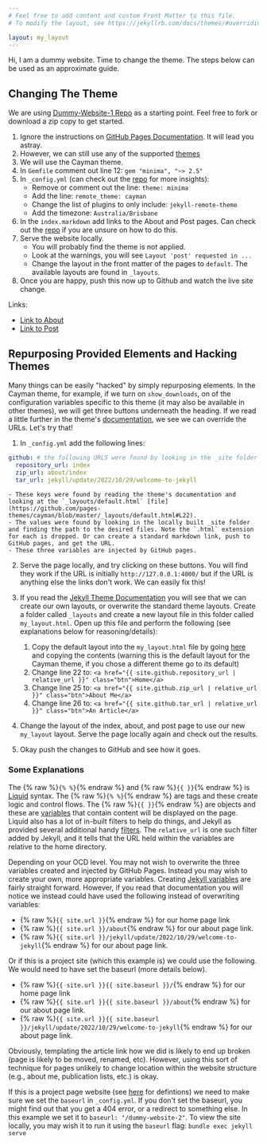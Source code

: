 ```yaml
---
# Feel free to add content and custom Front Matter to this file.
# To modify the layout, see https://jekyllrb.com/docs/themes/#overriding-theme-defaults

layout: my_layout
---
```


Hi, I am a dummy website. Time to change the theme. The steps below can be used as an approximate guide.

## Changing The Theme

We are using [Dummy-Website-1 Repo](github.com/jmount1992/dummy-website-1) as a starting point. Feel free to fork or download a zip copy to get started.

1. Ignore the instructions on [GitHub Pages Documentation](https://docs.github.com/en/pages/setting-up-a-github-pages-site-with-jekyll/adding-a-theme-to-your-github-pages-site-using-jekyll). It will lead you astray.
2. However, we can still use any of the supported [themes](https://pages.github.com/themes/)
3. We will use the Cayman theme.
4. In `Gemfile` comment out line 12: `gem "minima", "~> 2.5"`
5. In `_config.yml` (can check out the [repo](https://github.com/jmount1992/dummy-website-2) for more insights):
    - Remove or comment out the line: `theme: minima`
    - Add the line: `remote_theme: cayman`
    - Change the list of plugins to only include: `jekyll-remote-theme`
    - Add the timezone: `Australia/Brisbane`
4. In the `index.markdown` add links to the About and Post pages. Can check out the [repo](https://github.com/jmount1992/dummy-website-2) if you are unsure on how to do this.
6. Serve the website locally.
    - You will probably find the theme is not applied.
    - Look at the warnings, you will see `Layout 'post' requested in ... `
    - Change the layout in the front matter of the pages to `default`. The available layouts are found in `_layouts`.
7. Once you are happy, push this now up to Github and watch the live site change.

Links:
- [Link to About](about)
- [Link to Post](_posts/2022-10-29-welcome-to-jekyll.markdown)


## Repurposing Provided Elements and Hacking Themes

Many things can be easily "hacked" by simply repurposing elements. In the Cayman theme, for example, if we turn on `show_downloads`, on of the configuration variables specific to this theme (it may also be available in other themes), we will get three buttons underneath the heading. If we read a little further in the theme's [documentation](https://github.com/pages-themes/cayman), we see we can override the URLs. Let's try that!

1. In `_config.yml` add the following lines:
```yaml
github: # the following URLS were found by looking in the _site folder built 
  repository_url: index
  zip_url: about/index
  tar_url: jekyll/update/2022/10/29/welcome-to-jekyll
```
    - These keys were found by reading the theme's documentation and looking at the `_layouts/default.html` [file](https://github.com/pages-themes/cayman/blob/master/_layouts/default.html#L22).
    - The values were found by looking in the locally built _site folder and finding the path to the desired files. Note the `.html` extension for each is dropped. Or can create a standard markdown link, push to GitHub pages, and get the URL.
    - These three variables are injected by GitHub pages.

2. Serve the page locally, and try clicking on these buttons. You will find they work if the URL is initially `http://127.0.0.1:4000/` but if the URL is anything else the links don't work. We can easily fix this!

3. If you read the [Jekyll Theme Documentation](https://jekyllrb.com/docs/themes/) you will see that we can create our own layouts, or overwrite the standard theme layouts. Create a folder called `_layouts` and create a new layout file in this folder called `my_layout.html`. Open up this file and perform the following (see explanations below for reasoning/details):
    1. Copy the default layout into the `my_layout.html` file by going [here](https://raw.githubusercontent.com/pages-themes/cayman/master/_layouts/default.html) and copying the contents (warning this is the default layout for the Cayman theme, if you chose a different theme go to its default)
    2. Change line 22 to: `<a href="{{ site.github.repository_url | relative_url }}" class="btn">Home</a>`
    3. Change line 25 to: `<a href="{{ site.github.zip_url | relative_url }}" class="btn">About Me</a>`
    4. Change line 26 to: `<a href="{{ site.github.tar_url | relative_url }}" class="btn">An Article</a>`

4. Change the layout of the index, about, and post page to use our new `my_layout` layout. Serve the page locally again and check out the results.

5. Okay push the changes to GitHub and see how it goes. 

### Some Explanations
The {% raw %}`{% %}`{% endraw %} and {% raw %}`{{ }}`{% endraw %} is [Liquid](https://shopify.github.io/liquid/basics/introduction/) syntax. The {% raw %}`{% %}`{% endraw %} are tags and these create logic and control flows. The {% raw %}`{{ }}`{% endraw %} are objects and these are [variables](https://jekyllrb.com/docs/variables/) that contain content will be displayed on the page. Liquid also has a lot of in-built filters to help do things, and Jekyll as provided several additional handy [filters](https://jekyllrb.com/docs/liquid/filters/). The `relative_url` is one such filter added by Jekyll, and it tells that the URL held within the variables are relative to the home directory.

Depending on your OCD level. You may not wish to overwrite the three variables created and injected by GitHub Pages. Instead you may wish to create your own, more appropriate variables. Creating [Jekyll variables](https://jekyllrb.com/docs/variables/) are fairly straight forward. However, if you read that documentation you will notice we instead could have used the following instead of overwriting variables:

- {% raw %}`{{ site.url }}`{% endraw %} for our home page link
- {% raw %}`{{ site.url }}/about`{% endraw %} for our about page link.
- {% raw %}`{{ site.url }}/jekyll/update/2022/10/29/welcome-to-jekyll`{% endraw %} for our about page link.

Or if this is a project site (which this example is) we could use the following. We would need to have set the baseurl (more details below).

- {% raw %}`{{ site.url }}{{ site.baseurl }}/`{% endraw %} for our home page link
- {% raw %}`{{ site.url }}{{ site.baseurl }}/about`{% endraw %} for our about page link.
- {% raw %}`{{ site.url }}{{ site.baseurl }}/jekyll/update/2022/10/29/welcome-to-jekyll`{% endraw %} for our about page link.

Obviously, templating the article link how we did is likely to end up broken (page is likely to be moved, renamed, etc). However, using this sort of technique for pages unlikely to change location within the website structure (e.g., about me, publication lists, etc.) is okay.

If this is a project page website (see [here](https://docs.github.com/en/pages/getting-started-with-github-pages/about-github-pages#types-of-github-pages-sites) for defintions) we need to make sure we set the `baseurl` in `_config.yml`. If you don't set the baseurl, you might find out that you get a 404 error, or a redirect to something else. In this example we set it to `baseurl: "/dummy-website-2"`. To view the site locally, you may wish it to run it using the `baseurl` flag: `bundle exec jekyll serve`